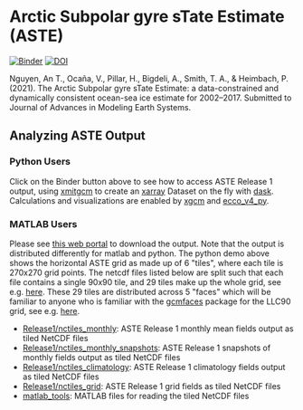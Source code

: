 # Arctic Subpolar gyre sTate Estimate (ASTE)

[![Binder](http://mybinder.org/badge_logo.svg)](https://mybinder.org/v2/gh/crios-ut/aste/master?filepath=aste_llcreader_example.ipynb)
[![DOI](https://zenodo.org/badge/214038615.svg)](https://zenodo.org/badge/latestdoi/214038615)

Nguyen, An T., Ocaña, V., Pillar, H., Bigdeli, A., Smith, T. A., & Heimbach, P. (2021). The Arctic Subpolar gyre sTate Estimate: a data-constrained and dynamically consistent ocean-sea ice estimate for 2002–2017. Submitted to Journal of Advances in Modeling Earth Systems.


## Analyzing ASTE Output

### Python Users

Click on the Binder button above to see how to access ASTE Release 1 output,
using [xmitgcm](https://xmitgcm.readthedocs.io/en/latest/)
to create an
[xarray](http://xarray.pydata.org/en/stable/)
Dataset on the fly with [dask](https://dask.org/).
Calculations and visualizations are enabled by
[xgcm](https://xgcm.readthedocs.io/en/latest/)
and [ecco_v4_py](https://ecco-v4-python-tutorial.readthedocs.io/index.html).

### MATLAB Users

Please see [this web portal](https://web.corral.tacc.utexas.edu/OceanProjects/ASTE/Release1) to download the output.
Note that the output is distributed differently for matlab and python.
The python demo above shows the horizontal ASTE grid as made up of 6 "tiles",
where each tile is 270x270 grid points.
The netcdf files listed below are split such that each file contains a single
90x90 tile, and 29 tiles make up the whole grid, see e.g.
[here](https://web.corral.tacc.utexas.edu/OceanProjects/ASTE/Release1/ASTE_tiles.png).
These 29 tiles are distributed across 5 "faces" which will be familiar to anyone who is familiar with the [gcmfaces](https://gcmfaces.readthedocs.io/en/latest/#) package for the LLC90 grid, see e.g. [here](https://gcmfaces.readthedocs.io/en/latest/_images/fig12-eccov4.pdf).

- [Release1/nctiles_monthly](https://web.corral.tacc.utexas.edu/OceanProjects/ASTE/Release1/nctiles_monthly): ASTE Release 1 monthly mean fields output as tiled NetCDF files
- [Release1/nctiles_monthly_snapshots](https://web.corral.tacc.utexas.edu/OceanProjects/ASTE/Release1/nctiles_monthly_snapshots): ASTE Release 1 snapshots of monthly fields output as tiled NetCDF files
- [Release1/nctiles_climatology](https://web.corral.tacc.utexas.edu/OceanProjects/ASTE/Release1/nctiles_climatology): ASTE Release 1 climatology fields output as tiled NetCDF files
- [Release1/nctiles_grid](https://web.corral.tacc.utexas.edu/OceanProjects/ASTE/Release1/nctiles_grid): ASTE Release 1 grid fields as tiled NetCDF files
- [matlab_tools](https://web.corral.tacc.utexas.edu/OceanProjects/ASTE/Release1/matlab_tools/): MATLAB files for reading the tiled NetCDF files
